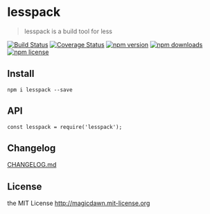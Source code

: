# lesspack
> lesspack is a build tool for less

[![Build Status](https://img.shields.io/travis/magicdawn/lesspack.svg?style=flat-square)](https://travis-ci.org/magicdawn/lesspack)
[![Coverage Status](https://img.shields.io/coveralls/magicdawn/lesspack.svg?style=flat-square)](https://coveralls.io/github/magicdawn/lesspack?branch=master)
[![npm version](https://img.shields.io/npm/v/lesspack.svg?style=flat-square)](https://www.npmjs.com/package/lesspack)
[![npm downloads](https://img.shields.io/npm/dm/lesspack.svg?style=flat-square)](https://www.npmjs.com/package/lesspack)
[![npm license](https://img.shields.io/npm/l/lesspack.svg?style=flat-square)](http://magicdawn.mit-license.org)

## Install
```
npm i lesspack --save
```

## API
```
const lesspack = require('lesspack');
```

## Changelog
[CHANGELOG.md](CHANGELOG.md)

## License
the MIT License http://magicdawn.mit-license.org